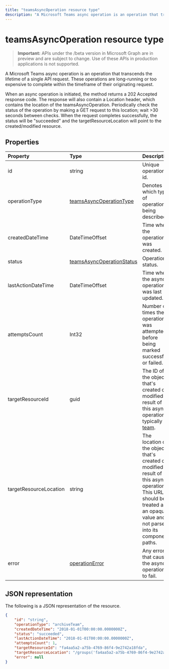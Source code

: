 ```yaml
---
title: "teamsAsyncOperation resource type"
description: "A Microsoft Teams async operation is an operation that transcends the lifetime of a single API request. "
---
```


# teamsAsyncOperation resource type

> **Important:** APIs under the /beta version in Microsoft Graph are in preview and are subject to change. Use of these APIs in production applications is not supported.

A Microsoft Teams async operation is an operation that transcends the lifetime of a single API request. 
These operations are long-running or too expensive to complete within the timeframe of their originating request.

When an async operation is initiated, the method returns a 202 Accepted response code. 
The response will also contain a Location header, which contains the location of the teamsAsyncOperation. 
Periodically check the status of the operation by making a GET request to this location; wait >30 seconds between checks.
When the request completes successfully, the status will be "succeeded" and the targetResourceLocation will point to the created/modified resource.

## Properties

| Property | Type	| Description |
|:---------------|:--------|:----------|
|id|string |Unique operation id.|
|operationType|[teamsAsyncOperationType](teamsasyncoperationtype.md) |Denotes which type of operation is being described.|
|createdDateTime|DateTimeOffset |Time when the operation was created.|
|status|[teamsAsyncOperationStatus](teamsasyncoperationstatus.md)| Operation status.|
|lastActionDateTime|DateTimeOffset |Time when the async operation was last updated.|
|attemptsCount|Int32|Number of times the operation was attempted before being marked successful or failed.|
|targetResourceId|guid |The ID of the object that's created or modified as result of this async operation, typically a [team](../resources/team.md).|
|targetResourceLocation|string|The location of the object that's created or modified as result of this async operation. This URL should be treated as an opaque value and not parsed into its component paths.|
|error|[operationError](operationerror.md)|Any error that causes the async operation to fail.|

## JSON representation

The following is a JSON representation of the resource.

<!-- {
  "blockType": "resource",
  "keyProperty": "id",
  "@odata.type": "microsoft.graph.teamsasyncoperation"
}-->

```json
{
    "id": "string",
    "operationType": "archiveTeam",
    "createdDateTime": "2018-01-01T00:00:00.0000000Z",
    "status": "succeeded",
    "lastActionDateTime": "2018-01-01T00:00:00.0000000Z",
    "attemptsCount": 1,
    "targetResourceId": "fa4aa5a2-a75b-4769-86f4-9e2742a18fda",
    "targetResourceLocation": "/groups('fa4aa5a2-a75b-4769-86f4-9e2742a18fda')/team",
    "error": null
}
```

<!-- uuid: 20fd7863-9545-40d4-ae8f-fee2d115a690
2015-10-25 14:57:30 UTC -->
<!-- {
  "type": "#page.annotation",
  "description": "teams async operation resource",
  "keywords": "",
  "section": "documentation",
  "tocPath": ""
}-->

